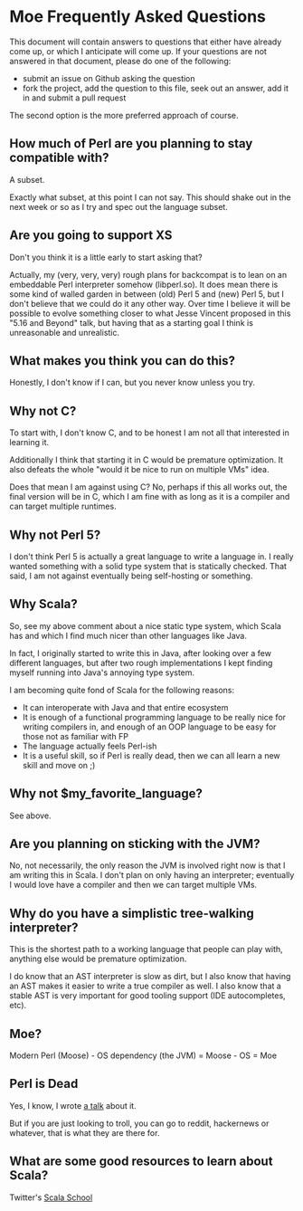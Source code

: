 # Moe Frequently Asked Questions

This document will contain answers to questions that either have
already come up, or which I anticipate will come up. If your
questions are not answered in that document, please do one of
the following:

* submit an issue on Github asking the question
* fork the project, add the question to this file, seek out an
answer, add it in and submit a pull request

The second option is the more preferred approach of course.

## How much of Perl are you planning to stay compatible with?

A subset.

Exactly what subset, at this point I can not say. This should
shake out in the next week or so as I try and spec out the
language subset.

## Are you going to support XS

Don't you think it is a little early to start asking that?

Actually, my (very, very, very) rough plans for backcompat is to
lean on an embeddable Perl interpreter somehow (libperl.so). It
does mean there is some kind of walled garden in between (old)
Perl 5 and (new) Perl 5, but I don't believe that we could do it
any other way. Over time I believe it will be possible to evolve
something closer to what Jesse Vincent proposed in this "5.16 and
Beyond" talk, but having that as a starting goal I think is
unreasonable and unrealistic.

## What makes you think you can do this?

Honestly, I don't know if I can, but you never know unless you try.

## Why not C?

To start with, I don't know C, and to be honest I am not all that
interested in learning it.

Additionally I think that starting it in C would be premature
optimization. It also defeats the whole "would it be nice to run
on multiple VMs" idea.

Does that mean I am against using C? No, perhaps if this all
works out, the final version will be in C, which I am fine with
as long as it is a compiler and can target multiple runtimes.

## Why not Perl 5?

I don't think Perl 5 is actually a great language to write a
language in. I really wanted something with a solid type system
that is statically checked. That said, I am not against eventually
being self-hosting or something.

## Why Scala?

So, see my above comment about a nice static type system, which
Scala has and which I find much nicer than other languages like
Java.

In fact, I originally started to write this in Java, after looking
over a few different languages, but after two rough implementations
I kept finding myself running into Java's annoying type system.

I am becoming quite fond of Scala for the following reasons:

* It can interoperate with Java and that entire ecosystem
* It is enough of a functional programming language to be really
  nice for writing compilers in, and enough of an OOP language to
  be easy for those not as familiar with FP
* The language actually feels Perl-ish
* It is a useful skill, so if Perl is really dead, then we can all
  learn a new skill and move on ;)

## Why not $my_favorite_language?

See above.

## Are you planning on sticking with the JVM?

No, not necessarily, the only reason the JVM is involved right
now is that I am writing this in Scala. I don't plan on only
having an interpreter; eventually I would love have a compiler
and then we can target multiple VMs.

## Why do you have a simplistic tree-walking interpreter?

This is the shortest path to a working language that people can
play with, anything else would be premature optimization.

I do know that an AST interpreter is slow as dirt, but I also
know that having an AST makes it easier to write a true compiler
as well. I also know that a stable AST is very important for good
tooling support (IDE autocompletes, etc).

## Moe?

Modern Perl (Moose) - OS dependency (the JVM) = Moose - OS = Moe

## Perl is Dead

Yes, I know, I wrote [a talk](https://speakerdeck.com/stevan_little/perl-is-not-dead-it-is-a-dead-end) about it.

But if you are just looking to troll, you can go to reddit,
hackernews or whatever, that is what they are there for.

## What are some good resources to learn about Scala?

Twitter's [Scala School](http://twitter.github.com/scala_school/)
